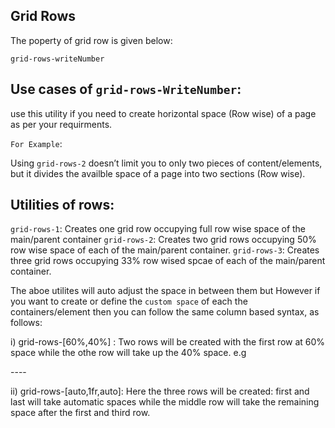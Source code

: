 ## Grid Rows

The poperty of grid row is given below:

`grid-rows-writeNumber`

## Use cases of `grid-rows-WriteNumber`:

use this utility if you need to create horizontal space (Row wise) of a page as per your requirments.

`For Example`:

Using `grid-rows-2` doesn’t limit you to only two pieces of content/elements, but it divides the availble space of a page into two sections (Row wise).

## Utilities of rows:

`grid-rows-1`: Creates one grid row occupying full row wise space of the main/parent container
`grid-rows-2`: Creates two grid rows occupying 50% row wise space of each of the main/parent container.
`grid-rows-3`: Creates three grid rows occupying 33% row wised spcae of each of the main/parent container.

The aboe utilites will auto adjust the space in between them but However if you want to create or define the `custom space` of each the containers/element then you can follow the same column based syntax, as follows:

i) grid-rows-[60%,40%] : Two rows will be created with the first row at 60% space while the othe row will take up the 40% space.
e.g

 <div className=grid-cols-[60%,40%]>
        <p>----</p>
 </div>
 
ii) grid-rows-[auto,1fr,auto]: Here the three rows will be created: first and last will take automatic spaces while the middle row will take the remaining space after the first and third row.
